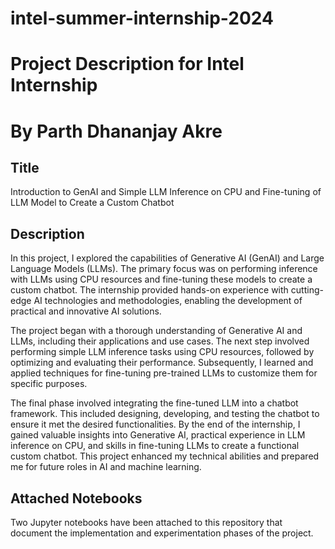 # intel-summer-internship-2024
# Project Description for Intel Internship
# By Parth Dhananjay Akre
## Title
Introduction to GenAI and Simple LLM Inference on CPU and Fine-tuning of LLM Model to Create a Custom Chatbot

## Description
In this project, I explored the capabilities of Generative AI (GenAI) and Large Language Models (LLMs). The primary focus was on performing inference with LLMs using CPU resources and fine-tuning these models to create a custom chatbot. The internship provided hands-on experience with cutting-edge AI technologies and methodologies, enabling the development of practical and innovative AI solutions.

The project began with a thorough understanding of Generative AI and LLMs, including their applications and use cases. The next step involved performing simple LLM inference tasks using CPU resources, followed by optimizing and evaluating their performance. Subsequently, I learned and applied techniques for fine-tuning pre-trained LLMs to customize them for specific purposes.

The final phase involved integrating the fine-tuned LLM into a chatbot framework. This included designing, developing, and testing the chatbot to ensure it met the desired functionalities. By the end of the internship, I gained valuable insights into Generative AI, practical experience in LLM inference on CPU, and skills in fine-tuning LLMs to create a functional custom chatbot. This project enhanced my technical abilities and prepared me for future roles in AI and machine learning.

## Attached Notebooks
Two Jupyter notebooks have been attached to this repository that document the implementation and experimentation phases of the project.

